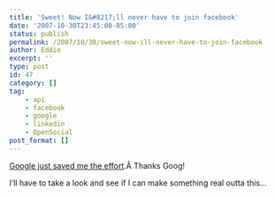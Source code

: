 ```yaml
---
title: 'Sweet! Now I&#8217;ll never have to join facebook'
date: '2007-10-30T23:45:08-05:00'
status: publish
permalink: /2007/10/30/sweet-now-ill-never-have-to-join-facebook
author: Eddie
excerpt: ''
type: post
id: 47
category: []
tag:
    - api
    - facebook
    - google
    - linkedin
    - OpenSocial
post_format: []
---
```

[Google just saved me the effort](http://www.techcrunch.com/2007/10/30/details-revealed-google-opensocial-to-be-common-apis-for-building-social-apps/).Â Thanks Goog!

I’ll have to take a look and see if I can make something real outta this...